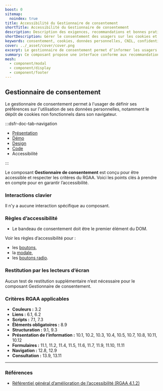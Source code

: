 ```yaml
---
boost: 0
sitemap:
  noindex: true
title: Accessibilité du Gestionnaire de consentement
shortTitle: Accessibilité du Gestionnaire de consentement
description: Description des exigences, recommandations et bonnes pratiques d’accessibilité du composant Gestionnaire de consentement.
shortDescription: Gérer le consentement des usagers sur les cookies et données personnelles.
keywords: consentement, cookies, données personnelles, CNIL, confidentialité, bandeau, modale, finalités, RGPD, accessibilité
cover: ../_asset/cover/cover.png
excerpt: Le gestionnaire de consentement permet d’informer les usagers et de recueillir leur accord sur l’utilisation de cookies non essentiels via un bandeau et une modale accessible à tout moment.
summary: Ce composant propose une interface conforme aux recommandations de la CNIL pour recueillir le consentement des usagers concernant l’utilisation de cookies non fonctionnels. Il affiche un bandeau au chargement du site, permet une gestion fine des finalités et sous-finalités via une modale dédiée, et garantit l’accessibilité permanente au réglage des préférences depuis le pied de page. Le gestionnaire de consentement n’est pas personnalisable, sauf pour les textes affichés.
mesh:
  - component/modal
  - component/display
  - component/footer
---
```


## Gestionnaire de consentement

Le gestionnaire de consentement permet à l'usager de définir ses préférences sur l'utilisation de ses données personnelles, notamment le dépôt de cookies non fonctionnels dans son navigateur.

:::dsfr-doc-tab-navigation

- [Présentation](../index.md)
- [Démo](../demo/index.md)
- [Design](../design/index.md)
- [Code](../code/index.md)
- Accessibilité

:::

Le composant **Gestionnaire de consentement** est conçu pour être accessible et respecter les critères du RGAA. Voici les points clés à prendre en compte pour en garantir l’accessibilité.

### Interactions clavier

Il n'y a aucune interaction spécifique au composant.

### Règles d’accessibilité

- Le bandeau de consentement doit être le premier élément du DOM.

Voir les règles d’accessibilité pour&nbsp;:

- les [boutons](../../../../button/_part/doc/accessibility/index.md),
- la [modale](../../../../modal/_part/doc/accessibility/index.md),
- les [boutons radio](../../../../radio/_part/doc/accessibility/index.md).

### Restitution par les lecteurs d’écran

Aucun test de restitution supplémentaire n’est nécessaire pour le composant Gestionnaire de consentement.

### Critères RGAA applicables

- **Couleurs&nbsp;:** 3.2
- **Liens&nbsp;:** 6.1, 6.2
- **Scripts&nbsp;:** 7.1, 7.3
- **Éléments obligatoires&nbsp;:** 8.9
- **Structuration&nbsp;:** 9.1, 9.3
- **Présentation de l’information&nbsp;:** 10.1, 10.2, 10.3, 10.4, 10.5, 10.7, 10.8, 10.11, 10.12
- **Formulaires&nbsp;:** 11.1, 11.2, 11.4, 11.5, 11.6, 11.7, 11.9, 11.10, 11.11
- **Navigation&nbsp;:** 12.8, 12.9
- **Consultation&nbsp;:**  13.9, 13.11

---

### Références

- [Référentiel général d’amélioration de l’accessibilité (RGAA 4.1.2)](https://accessibilite.numerique.gouv.fr/methode/criteres-et-tests/)